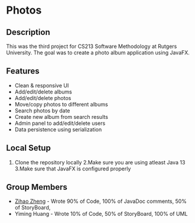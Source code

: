 # Photos


## Description
This was the third project for CS213 Software Methodology at Rutgers University. The goal was to create a photo album application using JavaFX.

## Features
* Clean & responsive UI
* Add/edit/delete albums
* Add/edit/delete photos
* Move/copy photos to different albums
* Search photos by date
* Create new album from search results 
* Admin panel to add/edit/delete users
* Data persistence using serialization

## Local Setup
1. Clone the repository locally
2.Make sure you are using atleast Java 13
3.Make sure that JavaFX is configured properly


## Group Members

- [Zihao Zheng](https://github.com/zhengzihao2002) - Wrote 90% of Code, 100% of JavaDoc comments, 50% of StoryBoard, 
- Yiming Huang - Wrote 10% of Code, 50% of StoryBoard, 100% of UML
